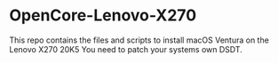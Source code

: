 # OpenCore-Lenovo-X270
This repo contains the files and scripts to install macOS Ventura on the Lenovo X270 20K5 You need to patch your systems own DSDT.
